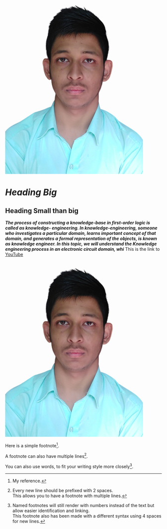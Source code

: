 ![This is just a photo](Prakash%20Folder/9p-removebg-preview.png)
# **_Heading Big_**
## Heading Small than big
***The process of constructing a knowledge-base in first-order logic is called as knowledge- engineering. In knowledge-engineering, someone who investigates a particular domain, learns important concept of that domain, and generates a formal representation of the objects, is known as knowledge engineer.
In this topic, we will understand the Knowledge engineering process in an electronic circuit domain, whi*** 
This is the link to [YouTube](www.youtube.com)

![This is just a video](Prakash%20Folder/9p-removebg-preview.png)

Here is a simple footnote[^1].

A footnote can also have multiple lines[^2].  

You can also use words, to fit your writing style more closely[^note].

[^1]: My reference.
[^2]: Every new line should be prefixed with 2 spaces.  
  This allows you to have a footnote with multiple lines.
[^note]:
    Named footnotes will still render with numbers instead of the text but allow easier identification and linking.  
    This footnote also has been made with a different syntax using 4 spaces for new lines.
